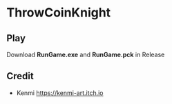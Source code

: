# ThrowCoinKnight

## Play
Download **RunGame.exe** and **RunGame.pck** in Release

## Credit
- Kenmi https://kenmi-art.itch.io
